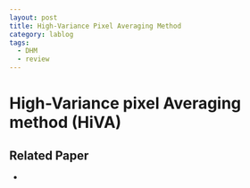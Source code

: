 ```yaml
---
layout: post
title: High-Variance Pixel Averaging Method
category: lablog
tags:
  - DHM
  - review
---
```

# **Hi**gh-**V**ariance pixel **A**veraging method (HiVA)




## Related Paper
- 